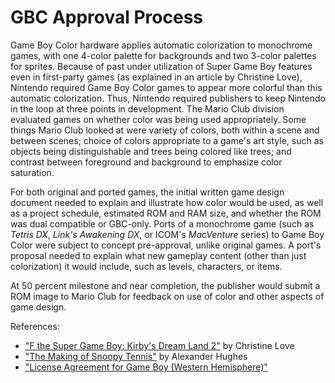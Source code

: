 # GBC Approval Process

Game Boy Color hardware applies automatic colorization to monochrome
games, with one 4-color palette for backgrounds and two 3-color
palettes for sprites.  Because of past under utilization of Super Game Boy
features even in first-party games (as explained in an article by
Christine Love), Nintendo required Game Boy Color games to appear
more colorful than this automatic colorization. Thus, Nintendo
required publishers to keep Nintendo in the loop at three points in
development.  The Mario Club division evaluated games on whether
color was being used appropriately.  Some things Mario Club looked at
were variety of colors, both within a scene and between scenes; choice
of colors appropriate to a game's art style, such as objects being
distinguishable and trees being colored like trees; and contrast
between foreground and background to emphasize color saturation.

For both original and ported games, the initial written game design
document needed to explain and illustrate how color would be used, as
well as a project schedule, estimated ROM and RAM size, and whether
the ROM was dual compatible or GBC-only.  Ports of a monochrome game
(such as _Tetris DX_, _Link's Awakening DX_, or ICOM's _MacVenture_
series) to Game Boy Color were subject to concept pre-approval,
unlike original games.  A port's proposal needed to explain what new
gameplay content (other than just colorization) it would include,
such as levels, characters, or items.

At 50 percent milestone and near completion, the publisher would
submit a ROM image to Mario Club for feedback on use of color and
other aspects of game design.

References:

* ["F the Super Game Boy: Kirby's Dream Land 2"](https://loveconquersallgam.es/post/2487450388/fuck-the-super-game-boy-kirbys-dream-land-2) by Christine Love
* ["The Making of Snoopy Tennis"](https://sidequestions.medium.com/making-snoopy-tennis-nintendo-gameboy-color-infogrames-mermaid-11bed971526d) by Alexander Hughes
* ["License Agreement for Game Boy (Western Hemisphere)"](https://contracts.onecle.com/thq/nintendo.lic.1999.03.09.shtml)
